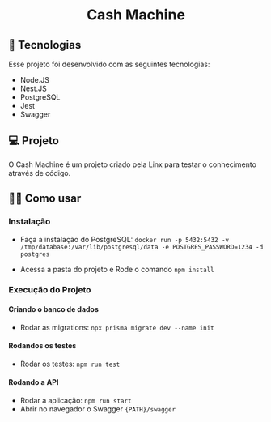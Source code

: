 ﻿<h1 align="center">
    Cash Machine
</h1>

## 🚀 Tecnologias

Esse projeto foi desenvolvido com as seguintes tecnologias:
- Node.JS
- Nest.JS
- PostgreSQL
- Jest
- Swagger

## 💻 Projeto

O Cash Machine é um projeto criado pela Linx para testar o conhecimento através de código.

## 👨‍🏫 Como usar

### Instalação

- Faça a instalação do PostgreSQL: `docker run -p 5432:5432 -v /tmp/database:/var/lib/postgresql/data -e POSTGRES_PASSWORD=1234 -d postgres`

- Acessa a pasta do projeto e Rode o comando `npm install`

### Execução do Projeto

#### Criando o banco de dados
- Rodar as migrations: `npx prisma migrate dev --name init` 

#### Rodandos os testes
- Rodar os testes: `npm run test` 

#### Rodando a API
- Rodar a aplicação: `npm run start` 
- Abrir no navegador o Swagger `{PATH}/swagger`
